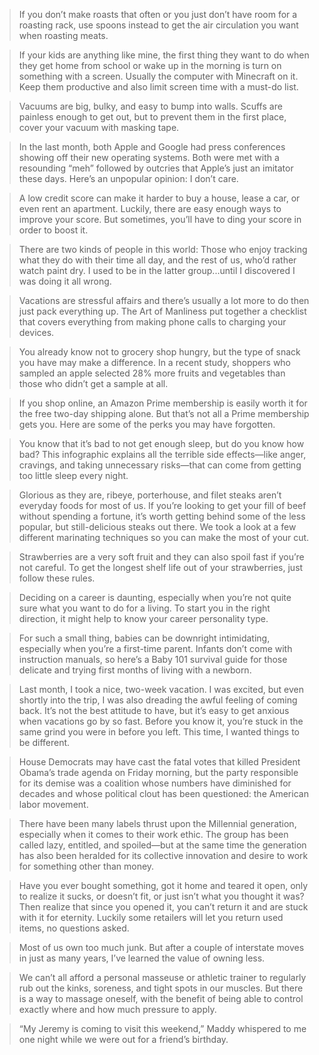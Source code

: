 > If you don’t make roasts that often or you just don’t have room for a roasting rack, use spoons instead to get the air circulation you want when roasting meats.

> If your kids are anything like mine, the first thing they want to do when they get home from school or wake up in the morning is turn on something with a screen. Usually the computer with Minecraft on it. Keep them productive and also limit screen time with a must-do list.

> Vacuums are big, bulky, and easy to bump into walls. Scuffs are painless enough to get out, but to prevent them in the first place, cover your vacuum with masking tape.

> In the last month, both Apple and Google had press conferences showing off their new operating systems. Both were met with a resounding “meh” followed by outcries that Apple’s just an imitator these days. Here’s an unpopular opinion: I don’t care.

> A low credit score can make it harder to buy a house, lease a car, or even rent an apartment. Luckily, there are easy enough ways to improve your score. But sometimes, you’ll have to ding your score in order to boost it.

> There are two kinds of people in this world: Those who enjoy tracking what they do with their time all day, and the rest of us, who’d rather watch paint dry. I used to be in the latter group...until I discovered I was doing it all wrong.

> Vacations are stressful affairs and there’s usually a lot more to do then just pack everything up. The Art of Manliness put together a checklist that covers everything from making phone calls to charging your devices.

> You already know not to grocery shop hungry, but the type of snack you have may make a difference. In a recent study, shoppers who sampled an apple selected 28% more fruits and vegetables than those who didn’t get a sample at all.

> If you shop online, an Amazon Prime membership is easily worth it for the free two-day shipping alone. But that’s not all a Prime membership gets you. Here are some of the perks you may have forgotten.

> You know that it’s bad to not get enough sleep, but do you know how bad? This infographic explains all the terrible side effects—like anger, cravings, and taking unnecessary risks—that can come from getting too little sleep every night.

> Glorious as they are, ribeye, porterhouse, and filet steaks aren’t everyday foods for most of us. If you’re looking to get your fill of beef without spending a fortune, it’s worth getting behind some of the less popular, but still-delicious steaks out there. We took a look at a few different marinating techniques so you can make the most of your cut.

> Strawberries are a very soft fruit and they can also spoil fast if you’re not careful. To get the longest shelf life out of your strawberries, just follow these rules.

> Deciding on a career is daunting, especially when you’re not quite sure what you want to do for a living. To start you in the right direction, it might help to know your career personality type.

> For such a small thing, babies can be downright intimidating, especially when you’re a first-time parent. Infants don’t come with instruction manuals, so here’s a Baby 101 survival guide for those delicate and trying first months of living with a newborn.

> Last month, I took a nice, two-week vacation. I was excited, but even shortly into the trip, I was also dreading the awful feeling of coming back. It’s not the best attitude to have, but it’s easy to get anxious when vacations go by so fast. Before you know it, you’re stuck in the same grind you were in before you left. This time, I wanted things to be different.

> House Democrats may have cast the fatal votes that killed President Obama’s trade agenda on Friday morning, but the party responsible for its demise was a coalition whose numbers have diminished for decades and whose political clout has been questioned: the American labor movement.

> There have been many labels thrust upon the Millennial generation, especially when it comes to their work ethic. The group has been called lazy, entitled, and spoiled—but at the same time the generation has also been heralded for its collective innovation and desire to work for something other than money.

> Have you ever bought something, got it home and teared it open, only to realize it sucks, or doesn’t fit, or just isn’t what you thought it was? Then realize that since you opened it, you can’t return it and are stuck with it for eternity. Luckily some retailers will let you return used items, no questions asked.

> Most of us own too much junk. But after a couple of interstate moves in just as many years, I’ve learned the value of owning less.

> We can’t all afford a personal masseuse or athletic trainer to regularly rub out the kinks, soreness, and tight spots in our muscles. But there is a way to massage oneself, with the benefit of being able to control exactly where and how much pressure to apply.

> “My Jeremy is coming to visit this weekend,” Maddy whispered to me one night while we were out for a friend’s birthday.
